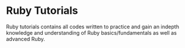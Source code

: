 # Ruby Tutorials

Ruby tutorials contains all codes written to practice and gain an indepth knowledge and understanding of Ruby basics/fundamentals as well as advanced Ruby.
